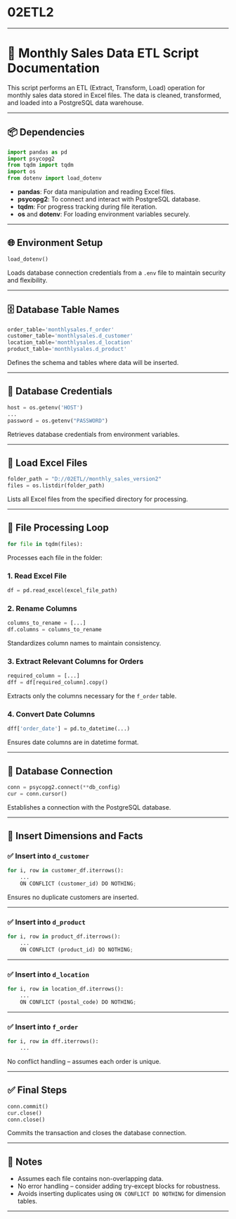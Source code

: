 # 02ETL2
---

# 📄 Monthly Sales Data ETL Script Documentation

This script performs an ETL (Extract, Transform, Load) operation for monthly sales data stored in Excel files. The data is cleaned, transformed, and loaded into a PostgreSQL data warehouse.

---

## 📦 Dependencies

```python
import pandas as pd
import psycopg2
from tqdm import tqdm
import os
from dotenv import load_dotenv
```

- **pandas**: For data manipulation and reading Excel files.
- **psycopg2**: To connect and interact with PostgreSQL database.
- **tqdm**: For progress tracking during file iteration.
- **os** and **dotenv**: For loading environment variables securely.

---

## 🌐 Environment Setup

```python
load_dotenv()
```

Loads database connection credentials from a `.env` file to maintain security and flexibility.

---

## 🗄️ Database Table Names

```python
order_table='monthlysales.f_order'
customer_table='monthlysales.d_customer'
location_table='monthlysales.d_location'
product_table='monthlysales.d_product'
```

Defines the schema and tables where data will be inserted.

---

## 🔐 Database Credentials

```python
host = os.getenv('HOST')
...
password = os.getenv("PASSWORD")
```

Retrieves database credentials from environment variables.

---

## 📂 Load Excel Files

```python
folder_path = "D://02ETL//monthly_sales_version2"
files = os.listdir(folder_path)
```

Lists all Excel files from the specified directory for processing.

---

## 🔄 File Processing Loop

```python
for file in tqdm(files):
```

Processes each file in the folder:

### 1. **Read Excel File**

```python
df = pd.read_excel(excel_file_path)
```

### 2. **Rename Columns**

```python
columns_to_rename = [...]
df.columns = columns_to_rename
```

Standardizes column names to maintain consistency.

### 3. **Extract Relevant Columns for Orders**

```python
required_column = [...]
dff = df[required_column].copy()
```

Extracts only the columns necessary for the `f_order` table.

### 4. **Convert Date Columns**

```python
dff['order_date'] = pd.to_datetime(...)
```

Ensures date columns are in datetime format.

---

## 🔗 Database Connection

```python
conn = psycopg2.connect(**db_config)
cur = conn.cursor()
```

Establishes a connection with the PostgreSQL database.

---

## 🧩 Insert Dimensions and Facts

### ✅ Insert into `d_customer`

```python
for i, row in customer_df.iterrows():
    ...
    ON CONFLICT (customer_id) DO NOTHING;
```

Ensures no duplicate customers are inserted.

---

### ✅ Insert into `d_product`

```python
for i, row in product_df.iterrows():
    ...
    ON CONFLICT (product_id) DO NOTHING;
```

---

### ✅ Insert into `d_location`

```python
for i, row in location_df.iterrows():
    ...
    ON CONFLICT (postal_code) DO NOTHING;
```

---

### ✅ Insert into `f_order`

```python
for i, row in dff.iterrows():
    ...
```

No conflict handling – assumes each order is unique.

---

## ✅ Final Steps

```python
conn.commit()
cur.close()
conn.close()
```

Commits the transaction and closes the database connection.

---

## 📌 Notes

- Assumes each file contains non-overlapping data.
- No error handling – consider adding try-except blocks for robustness.
- Avoids inserting duplicates using `ON CONFLICT DO NOTHING` for dimension tables.

---
